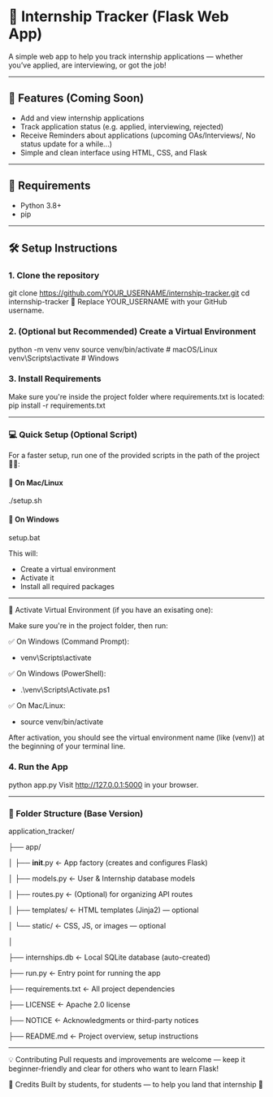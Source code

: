 # 🎯 Internship Tracker (Flask Web App)

A simple web app to help you track internship applications — whether you’ve applied, are interviewing, or got the job!

---

## 🚀 Features (Coming Soon)
- Add and view internship applications
- Track application status (e.g. applied, interviewing, rejected)
- Receive Reminders about applications (upcoming OAs/Interviews/, No status update for a while...)
- Simple and clean interface using HTML, CSS, and Flask

---

## 🧰 Requirements
- Python 3.8+
- pip

---

## 🛠️ Setup Instructions

### 1. Clone the repository
git clone https://github.com/YOUR_USERNAME/internship-tracker.git
cd internship-tracker
🔁 Replace YOUR_USERNAME with your GitHub username.

### 2. (Optional but Recommended) Create a Virtual Environment
python -m venv venv
source venv/bin/activate     # macOS/Linux
venv\Scripts\activate        # Windows

### 3. Install Requirements
Make sure you're inside the project folder where requirements.txt is located:
pip install -r requirements.txt

---

### 💻 Quick Setup (Optional Script)

For a faster setup, run one of the provided scripts in the path of the project👂🏾:

#### 🔹 On Mac/Linux

./setup.sh

#### 🔹 On Windows

setup.bat

This will:

- Create a virtual environment
- Activate it
- Install all required packages

---

🔹 Activate Virtual Environment (if you have an exisating one):

Make sure you're in the project folder, then run:

✅ On Windows (Command Prompt):

- venv\Scripts\activate

✅ On Windows (PowerShell):

- .\venv\Scripts\Activate.ps1

✅ On Mac/Linux:

- source venv/bin/activate

After activation, you should see the virtual environment name (like (venv)) at the beginning of your terminal line.



### 4. Run the App

python app.py
Visit http://127.0.0.1:5000 in your browser.

---

### 📁 Folder Structure (Base Version)

application_tracker/

├── app/

│   ├── __init__.py ← App factory (creates and configures Flask)

│   ├── models.py ← User & Internship database models

│   ├── routes.py ← (Optional) for organizing API routes

│   ├── templates/ ← HTML templates (Jinja2) — optional

│   └── static/ ← CSS, JS, or images — optional

│

├── internships.db ← Local SQLite database (auto-created)

├── run.py ← Entry point for running the app

├── requirements.txt ← All project dependencies

├── LICENSE ← Apache 2.0 license

├── NOTICE ← Acknowledgments or third-party notices

├── README.md ← Project overview, setup instructions

---

💡 Contributing
Pull requests and improvements are welcome — keep it beginner-friendly and clear for others who want to learn Flask!

🧠 Credits
Built by students, for students — to help you land that internship 🚀
